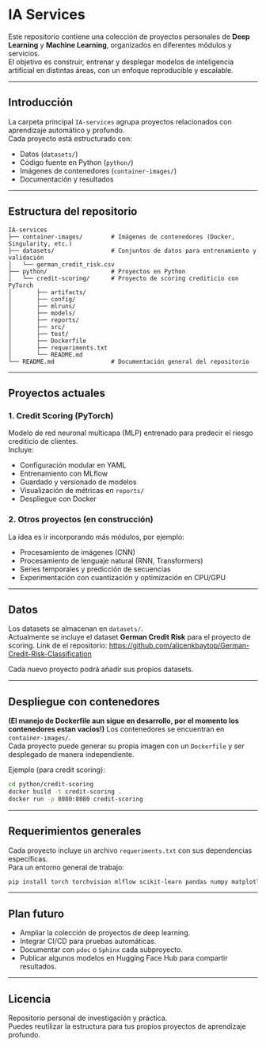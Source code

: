 # IA Services

Este repositorio contiene una colección de proyectos personales de **Deep Learning** y **Machine Learning**, organizados en diferentes módulos y servicios.  
El objetivo es construir, entrenar y desplegar modelos de inteligencia artificial en distintas áreas, con un enfoque reproducible y escalable.

---

## Introducción

La carpeta principal `IA-services` agrupa proyectos relacionados con aprendizaje automático y profundo.  
Cada proyecto está estructurado con:
- Datos (`datasets/`)
- Código fuente en Python (`python/`)
- Imágenes de contenedores (`container-images/`)
- Documentación y resultados

---

## Estructura del repositorio

```
IA-services
├── container-images/        # Imágenes de contenedores (Docker, Singularity, etc.)
├── datasets/                # Conjuntos de datos para entrenamiento y validación
│   └── german_credit_risk.csv
├── python/                  # Proyectos en Python
│   └── credit-scoring/      # Proyecto de scoring crediticio con PyTorch
│       ├── artifacts/
│       ├── config/
│       ├── mlruns/
│       ├── models/
│       ├── reports/
│       ├── src/
│       ├── test/
│       ├── Dockerfile
│       ├── requeriments.txt
│       └── README.md
└── README.md                # Documentación general del repositorio
```

---

## Proyectos actuales

### 1. Credit Scoring (PyTorch)
Modelo de red neuronal multicapa (MLP) entrenado para predecir el riesgo crediticio de clientes.  
Incluye:
- Configuración modular en YAML
- Entrenamiento con MLflow
- Guardado y versionado de modelos
- Visualización de métricas en `reports/`
- Despliegue con Docker

### 2. Otros proyectos (en construcción)
La idea es ir incorporando más módulos, por ejemplo:
- Procesamiento de imágenes (CNN)
- Procesamiento de lenguaje natural (RNN, Transformers)
- Series temporales y predicción de secuencias
- Experimentación con cuantización y optimización en CPU/GPU

---

## Datos

Los datasets se almacenan en `datasets/`.  
Actualmente se incluye el dataset **German Credit Risk** para el proyecto de scoring. 
Link de el repositorio: https://github.com/alicenkbaytop/German-Credit-Risk-Classification

Cada nuevo proyecto podrá añadir sus propios datasets.  

---

## Despliegue con contenedores

**(El manejo de Dockerfile aun sigue en desarrollo, por el momento los contenedores estan vacios!)**
Los contenedores se encuentran en `container-images/`.  
Cada proyecto puede generar su propia imagen con un `Dockerfile` y ser desplegado de manera independiente.  

Ejemplo (para credit scoring):

```bash
cd python/credit-scoring
docker build -t credit-scoring .
docker run -p 8080:8080 credit-scoring
```

---

## Requerimientos generales

Cada proyecto incluye un archivo `requeriments.txt` con sus dependencias específicas.  
Para un entorno general de trabajo:

```bash
pip install torch torchvision mlflow scikit-learn pandas numpy matplotlib
```

---

## Plan futuro

- Ampliar la colección de proyectos de deep learning.  
- Integrar CI/CD para pruebas automáticas.  
- Documentar con `pdoc` o `Sphinx` cada subproyecto.  
- Publicar algunos modelos en Hugging Face Hub para compartir resultados.  

---

## Licencia

Repositorio personal de investigación y práctica.  
Puedes reutilizar la estructura para tus propios proyectos de aprendizaje profundo.  
